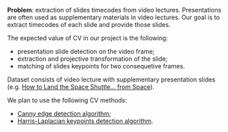 **Problem**: extraction of slides timecodes from video lectures.
Presentations are often used as supplementary materials in video lectures.
Our goal is to extract timecodes of each slide and provide those slides.

The expected value of CV in our project is the following:
* presentation slide detection on the video frame;
* extraction and projective transformation of the slide;
* matching of slides keypoints for two consequetive frames.

Dataset consists of video lecture with supplementary presentation slides (e.g. [How to Land the Space Shuttle... from Space](https://www.youtube.com/watch?v=Jb4prVsXkZU&feature=emb_logo)).

We plan to use the following CV methods:
* [Canny edge detection algorithm](http://citeseerx.ist.psu.edu/viewdoc/download?doi=10.1.1.420.3300&rep=rep1&type=pdf);
* [Harris-Laplacian keypoints detection algorithm](https://hal.inria.fr/inria-00548276/document).

